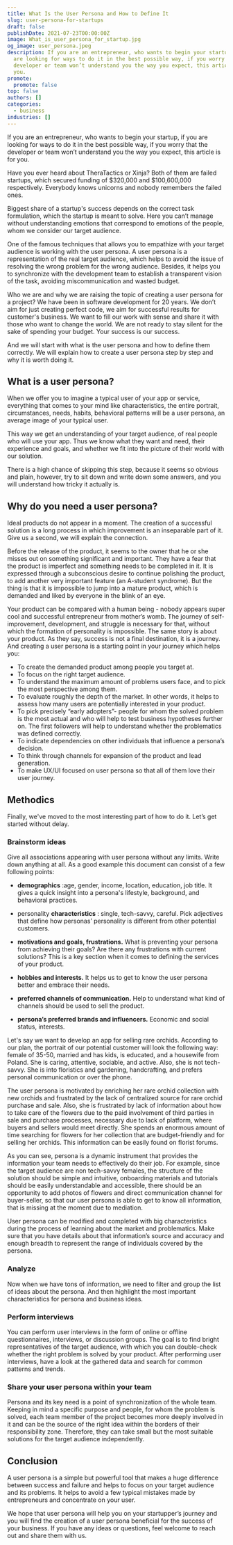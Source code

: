 ```yaml
---
title: What Is the User Persona and How to Define It
slug: user-persona-for-startups
draft: false
publishDate: 2021-07-23T00:00:00Z
image: What_is_user_persona_for_startup.jpg
og_image: user_persona.jpeg
description: If you are an entrepreneur, who wants to begin your startup, if you
  are looking for ways to do it in the best possible way, if you worry that the
  developer or team won’t understand you the way you expect, this article is for
  you.
promote:
  promote: false
top: false
authors: []
categories:
  - business
industries: []
---
```

If you are an entrepreneur, who wants to begin your startup, if you are looking for ways to do it in the best possible way, if you worry that the developer or team won’t understand you the way you expect, this article is for you.

Have you ever heard about TheraTactics or Xinja? Both of them are failed startups, which secured funding of $320,000 and $100,600,000 respectively. Everybody knows unicorns and nobody remembers the failed ones.

Biggest share of a startup's success depends on the correct task formulation, which the startup is meant to solve. Here you can’t manage without understanding emotions that correspond to emotions of the people, whom we consider our target audience.

One of the famous techniques that allows you to empathize with your target audience is working with the user persona. A user persona is a representation of the real target audience, which helps to avoid the issue of resolving the wrong problem for the wrong audience. Besides, it helps you to synchronize with the development team to establish a transparent vision of the task, avoiding miscommunication and wasted budget.

Who we are and why we are raising the topic of creating a user persona for a project? We have been in software development for 20 years. We don’t aim for just creating perfect code, we aim for successful results for customer's business. We want to fill our work with sense and share it with those who want to change the world. We are not ready to stay silent for the sake of spending your budget. Your success is our success.

And we will start with what is the user persona and how to define them correctly. We will explain how to create a user persona step by step and why it is worth doing it.

## What is a user persona?

When we offer you to imagine a typical user of your app or service, everything that comes to your mind like characteristics, the entire portrait, circumstances, needs, habits, behavioral patterns will be a user persona, an average image of your typical user.

This way we get an understanding of your target audience, of real people who will use your app. Thus we know what they want and need, their experience and goals, and whether we fit into the picture of their world with our solution.

There is a high chance of skipping this step, because it seems so obvious and plain, however, try to sit down and write down some answers, and you will understand how tricky it actually is.

## Why do you need a user persona?

Ideal products do not appear in a moment. The creation of a successful solution is a long process in which improvement is an inseparable part of it. Give us a second, we will explain the connection.

Before the release of the product, it seems to the owner that he or she misses out on something significant and important. They have a fear that the product is imperfect and something needs to be completed in it. It is expressed through a subconscious desire to continue polishing the product, to add another very important feature (an A-student syndrome). But the thing is that it is impossible to jump into a mature product, which is demanded and liked by everyone in the blink of an eye.

Your product can be compared with a human being - nobody appears super cool and successful entrepreneur from mother’s womb. The journey of self-improvement, development, and struggle is necessary for that, without which the formation of personality is impossible. The same story is about your product. As they say, success is not a final destination, it is a journey. And creating a user persona is a starting point in your journey which helps you:

<ul>
<li>To create the demanded product among people you target at.</li>
<li>To focus on the right target audience.</li>
<li>To understand the maximum amount of problems users face, and to pick the most perspective among them.</li>
<li>To evaluate roughly the depth of the market. In other words, it helps to assess how many users are potentially interested in your product. </li>
<li>To pick precisely “early adopters”- people for whom the solved problem is the most actual and who will help to test business hypotheses further on. The first followers will help to understand whether the problematics was defined correctly.</li>
<li>To indicate dependencies on other individuals that influence a persona’s decision.</li>
<li>To think through channels for expansion of the product and lead generation.</li>
<li>To make UX/UI focused on user persona so that all of them love their user journey.</li>
</ul>

## Methodics
Finally, we've moved to the most interesting part of how to do it. Let’s get started without delay.

### Brainstorm ideas

Give all associations appearing with user persona without any limits. Write down anything at all. As a good example this document can consist of a few following points:


 * **demographics** :age, gender, income, location, education, job title. It gives a quick insight into a persona's lifestyle, background, and behavioral practices.
 * personality **characteristics** : single, tech-savvy, careful. Pick adjectives that define how personas’ personality is different from other potential customers.
* **motivations and goals, frustrations.** What is preventing your persona from achieving their goals? Are there any frustrations with current solutions? This is a key section when it comes to defining the services of your product.

* **hobbies and interests.** It helps us to get to know the user persona better and embrace their needs.
* **preferred channels of communication.** Help to understand what kind of channels should be used to sell the product.
* **persona’s preferred brands and influencers.** Economic and social status, interests.

Let's say we want to develop an app for selling rare orchids. According to our plan, the portrait of our potential customer will look the following way: female of 35-50, married and has kids, is educated, and a housewife from Poland. She is caring, attentive, sociable, and active. Also, she is not tech-savvy. She is into floristics and gardening, handcrafting, and prefers personal communication or over the phone.

The user persona is motivated by enriching her rare orchid collection with new orchids and frustrated by the lack of centralized source for rare orchid purchase and sale. Also, she is frustrated by lack of information about how to take care of the flowers due to the paid involvement of third parties in sale and purchase processes, necessary due to lack of platform, where buyers and sellers would meet directly. She spends an enormous amount of time searching for flowers for her collection that are budget-friendly and for selling her orchids. This information can be easily found on florist forums.

As you can see, persona is a dynamic instrument that provides the information your team needs to effectively do their job. For example, since the target audience are non tech-savvy females, the structure of the solution should be simple and intuitive, onboarding materials and tutorials should be easily understandable and accessible, there should be an opportunity to add photos of flowers and direct communication channel for buyer-seller, so that our user persona is able to get to know all information, that is missing at the moment due to mediation.

User persona can be modified and completed with big characteristics during the process of learning about the market and problematics. Make sure that you have details about that information’s source and accuracy and enough breadth to represent the range of individuals covered by the persona.

### Analyze

Now when we have tons of information, we need to filter and group the list of ideas about the persona. And then highlight the most important characteristics for persona and business ideas.

### Perform interviews

You can perform user interviews in the form of online or offline questionnaires, interviews, or discussion groups. The goal is to find bright representatives of the target audience, with which you can double-check whether the right problem is solved by your product. After performing user interviews, have a look at the gathered data and search for common patterns and trends.

### Share your user persona within your team

Persona and its key need is a point of synchronization of the whole team. Keeping in mind a specific purpose and people, for whom the problem is solved, each team member of the project becomes more deeply involved in it and can be the source of the right idea within the borders of their responsibility zone. Therefore, they can take small but the most suitable solutions for the target audience independently.

## Сonclusion

A user persona is a simple but powerful tool that makes a huge difference between success and failure and helps to focus on your target audience and its problems. It helps to avoid a few typical mistakes made by entrepreneurs and concentrate on your user.

We hope that user persona will help you on your startupper’s journey and you will find the creation of a user persona beneficial for the success of your business. If you have any ideas or questions, feel welcome to reach out and share them with us.
